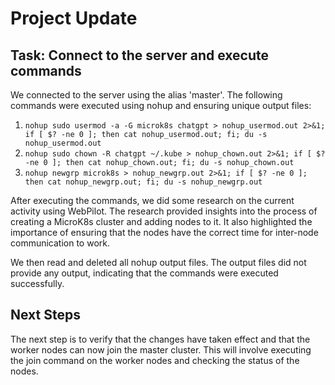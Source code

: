 # Project Update

## Task: Connect to the server and execute commands

We connected to the server using the alias 'master'. The following commands were executed using nohup and ensuring unique output files:

1. `nohup sudo usermod -a -G microk8s chatgpt > nohup_usermod.out 2>&1; if [ $? -ne 0 ]; then cat nohup_usermod.out; fi; du -s nohup_usermod.out`
2. `nohup sudo chown -R chatgpt ~/.kube > nohup_chown.out 2>&1; if [ $? -ne 0 ]; then cat nohup_chown.out; fi; du -s nohup_chown.out`
3. `nohup newgrp microk8s > nohup_newgrp.out 2>&1; if [ $? -ne 0 ]; then cat nohup_newgrp.out; fi; du -s nohup_newgrp.out`

After executing the commands, we did some research on the current activity using WebPilot. The research provided insights into the process of creating a MicroK8s cluster and adding nodes to it. It also highlighted the importance of ensuring that the nodes have the correct time for inter-node communication to work.

We then read and deleted all nohup output files. The output files did not provide any output, indicating that the commands were executed successfully.

## Next Steps

The next step is to verify that the changes have taken effect and that the worker nodes can now join the master cluster. This will involve executing the join command on the worker nodes and checking the status of the nodes.